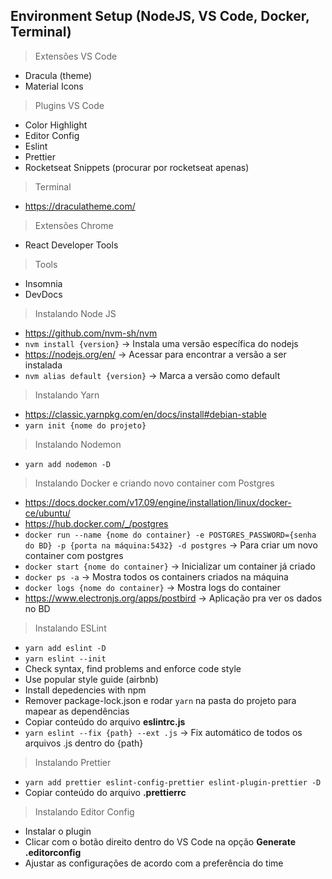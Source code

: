 ## Environment Setup (NodeJS, VS Code, Docker, Terminal)

> Extensões VS Code
- Dracula (theme)
- Material Icons

> Plugins VS Code
- Color Highlight
- Editor Config
- Eslint
- Prettier
- Rocketseat Snippets (procurar por rocketseat apenas)

> Terminal
- https://draculatheme.com/

> Extensões Chrome
- React Developer Tools

> Tools
- Insomnia
- DevDocs

> Instalando Node JS
- https://github.com/nvm-sh/nvm
- `nvm install {version}` -> Instala uma versão específica do nodejs
- https://nodejs.org/en/ -> Acessar para encontrar a versão a ser instalada
- `nvm alias default {version}` -> Marca a versão como default

> Instalando Yarn
- https://classic.yarnpkg.com/en/docs/install#debian-stable
- `yarn init {nome do projeto}`

> Instalando Nodemon
- `yarn add nodemon -D`

> Instalando Docker e criando novo container com Postgres
- https://docs.docker.com/v17.09/engine/installation/linux/docker-ce/ubuntu/
- https://hub.docker.com/_/postgres
- `docker run --name {nome do container} -e POSTGRES_PASSWORD={senha do BD} -p {porta na máquina:5432} -d postgres` ->  Para criar um novo container com postgres
- `docker start {nome do container}` -> Inicializar um container já criado
- `docker ps -a` -> Mostra todos os containers criados na máquina
- `docker logs {nome do container}` -> Mostra logs do container
- https://www.electronjs.org/apps/postbird -> Aplicação pra ver os dados no BD

> Instalando ESLint
- `yarn add eslint -D`
- `yarn eslint --init`
- Check syntax, find problems and enforce code style
- Use popular style guide (airbnb)
- Install depedencies with npm
- Remover package-lock.json e rodar `yarn` na pasta do projeto para mapear as dependências
- Copiar conteúdo do arquivo **eslintrc.js**
- `yarn eslint --fix {path} --ext .js` -> Fix automático de todos os arquivos .js dentro do {path}

> Instalando Prettier
- `yarn add prettier eslint-config-prettier eslint-plugin-prettier -D`
- Copiar conteúdo do arquivo **.prettierrc**

> Instalando Editor Config
- Instalar o plugin
- Clicar com o botão direito dentro do VS Code na opção **Generate .editorconfig**
- Ajustar as configurações de acordo com a preferência do time